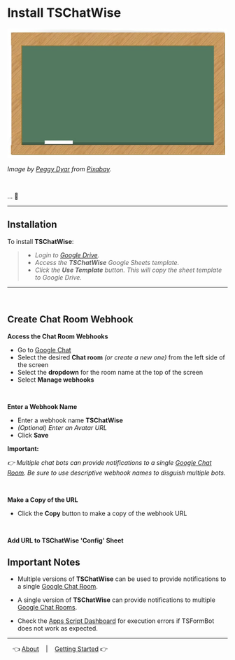 # Install TSChatWise 

![](../chalkboard.jpg)

*Image by [Peggy Dyar](https://pixabay.com/users/4Me2Design-3106045/?utm_source=link-attribution&amp;utm_medium=referral&amp;utm_campaign=image&amp;utm_content=2629436) from [Pixabay](https://pixabay.com/?utm_source=link-attribution&amp;utm_medium=referral&amp;utm_campaign=image&amp;utm_content=2629436).*

<br>

... 🚧

---

## Installation

To install **TSChatWise**:

> * *Login to [Google Drive](https://drive.google.com/).*
> * *Access the __TSChatWise__ Google Sheets template.*
> * *Click the __Use Template__ button. This will copy the sheet template to Google Drive.*

---

<br>


## Create Chat Room Webhook

**Access the Chat Room Webhooks**

* Go to [Google Chat](https://chat.google.com)
* Select the desired **Chat room** *(or create a new one)* from the left side of the screen
* Select the **dropdown** for the room name at the top of the screen
* Select **Manage webhooks**

<br>

**Enter a Webhook Name**

* Enter a webhook name **TSChatWise**
* *(Optional) Enter an Avatar URL*
* Click **Save**

**Important:**

*:point_right: Multiple chat bots can provide notifications to a single [Google Chat Room](https://gsuite.google.com/products/chat/).  Be sure to use descriptive webhook names to disguish multiple bots.*

<br>

**Make a Copy of the URL**

* Click the **Copy** button to make a copy of the webhook URL

<br>

**Add URL to TSChatWise 'Config' Sheet**




## Important Notes

* Multiple versions of **TSChatWise** can be used to provide notifications to a single [Google Chat Room](https://gsuite.google.com/products/chat/).

* A single version of **TSChatWise** can provide notifications to multiple [Google Chat Rooms](https://gsuite.google.com/products/chat/).

* Check the [Apps Script Dashboard](https://script.google.com) for execution errors if TSFormBot does not work as expected.

---

&nbsp;&nbsp; 👈 [About](About.md) &nbsp;&nbsp; |  &nbsp;&nbsp; [Getting Started](GettingStarted.md) 👉 &nbsp;&nbsp;
